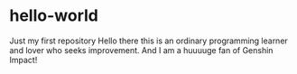 # hello-world
Just my first repository
Hello there this is an ordinary programming learner and lover who seeks improvement.
And I am a huuuuge fan of Genshin Impact!
